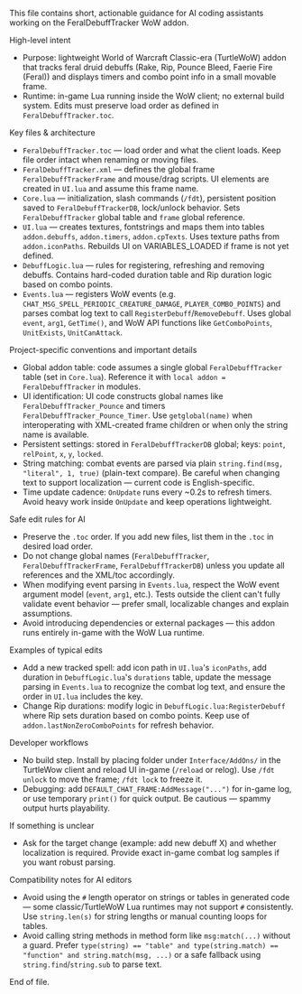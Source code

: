 This file contains short, actionable guidance for AI coding assistants working on the FeralDebuffTracker WoW addon.

High-level intent

- Purpose: lightweight World of Warcraft Classic-era (TurtleWoW) addon that tracks feral druid debuffs (Rake, Rip, Pounce Bleed, Faerie Fire (Feral)) and displays timers and combo point info in a small movable frame.
- Runtime: in-game Lua running inside the WoW client; no external build system. Edits must preserve load order as defined in `FeralDebuffTracker.toc`.

Key files & architecture

- `FeralDebuffTracker.toc` — load order and what the client loads. Keep file order intact when renaming or moving files.
- `FeralDebuffTracker.xml` — defines the global frame `FeralDebuffTrackerFrame` and mouse/drag scripts. UI elements are created in `UI.lua` and assume this frame name.
- `Core.lua` — initialization, slash commands (`/fdt`), persistent position saved to `FeralDebuffTrackerDB`, lock/unlock behavior. Sets `FeralDebuffTracker` global table and `frame` global reference.
- `UI.lua` — creates textures, fontstrings and maps them into tables `addon.debuffs`, `addon.timers`, `addon.cpTexts`. Uses texture paths from `addon.iconPaths`. Rebuilds UI on VARIABLES_LOADED if frame is not yet defined.
- `DebuffLogic.lua` — rules for registering, refreshing and removing debuffs. Contains hard-coded duration table and Rip duration logic based on combo points.
- `Events.lua` — registers WoW events (e.g. `CHAT_MSG_SPELL_PERIODIC_CREATURE_DAMAGE`, `PLAYER_COMBO_POINTS`) and parses combat log text to call `RegisterDebuff`/`RemoveDebuff`. Uses global `event`, `arg1`, `GetTime()`, and WoW API functions like `GetComboPoints`, `UnitExists`, `UnitCanAttack`.

Project-specific conventions and important details

- Global addon table: code assumes a single global `FeralDebuffTracker` table (set in `Core.lua`). Reference it with `local addon = FeralDebuffTracker` in modules.
- UI identification: UI code constructs global names like `FeralDebuffTracker_Pounce` and timers `FeralDebuffTracker_Pounce_Timer`. Use `getglobal(name)` when interoperating with XML-created frame children or when only the string name is available.
- Persistent settings: stored in `FeralDebuffTrackerDB` global; keys: `point`, `relPoint`, `x`, `y`, `locked`.
- String matching: combat events are parsed via plain `string.find(msg, "literal", 1, true)` (plain-text compare). Be careful when changing text to support localization — current code is English-specific.
- Time update cadence: `OnUpdate` runs every ~0.2s to refresh timers. Avoid heavy work inside `OnUpdate` and keep operations lightweight.

Safe edit rules for AI

- Preserve the `.toc` order. If you add new files, list them in the `.toc` in desired load order.
- Do not change global names (`FeralDebuffTracker`, `FeralDebuffTrackerFrame`, `FeralDebuffTrackerDB`) unless you update all references and the XML/toc accordingly.
- When modifying event parsing in `Events.lua`, respect the WoW event argument model (`event`, `arg1`, etc.). Tests outside the client can't fully validate event behavior — prefer small, localizable changes and explain assumptions.
- Avoid introducing dependencies or external packages — this addon runs entirely in-game with the WoW Lua runtime.

Examples of typical edits

- Add a new tracked spell: add icon path in `UI.lua`'s `iconPaths`, add duration in `DebuffLogic.lua`'s `durations` table, update the message parsing in `Events.lua` to recognize the combat log text, and ensure the order in `UI.lua` includes the key.
- Change Rip durations: modify logic in `DebuffLogic.lua:RegisterDebuff` where Rip sets duration based on combo points. Keep use of `addon.lastNonZeroComboPoints` for refresh behavior.

Developer workflows

- No build step. Install by placing folder under `Interface/AddOns/` in the TurtleWow client and reload UI in-game (`/reload` or relog). Use `/fdt unlock` to move the frame; `/fdt lock` to freeze it.
- Debugging: add `DEFAULT_CHAT_FRAME:AddMessage("...")` for in-game log, or use temporary `print()` for quick output. Be cautious — spammy output hurts playability.

If something is unclear

- Ask for the target change (example: add new debuff X) and whether localization is required. Provide exact in-game combat log samples if you want robust parsing.

Compatibility notes for AI editors

- Avoid using the `#` length operator on strings or tables in generated code — some classic/TurtleWoW Lua runtimes may not support `#` consistently. Use `string.len(s)` for string lengths or manual counting loops for tables.
- Avoid calling string methods in method form like `msg:match(...)` without a guard. Prefer `type(string) == "table" and type(string.match) == "function" and string.match(msg, ...)` or a safe fallback using `string.find`/`string.sub` to parse text.

End of file.
